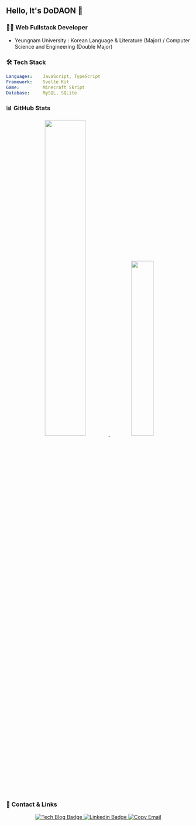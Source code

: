 ## Hello, It's DoDAON 👋

### 👨‍💻 Web Fullstack Developer
- Yeungnam University : Korean Language & Literature (Major) / Computer Science and Engineering (Double Major)

### 🛠 Tech Stack

```yaml
Languages:    JavaScript, TypeScript
Framework:    Svelte Kit
Game:         Minecraft Skript
Database:     MySQL, SQLite
```

### 📊 GitHub Stats

<div align="center">
  <a href="https://github.com/anuraghazra/github-readme-stats">
    <img src="https://github-readme-stats-git-masterrstaa-rickstaa.vercel.app/api?username=DoDAON&show_icons=true&theme=material-palenight&hide_border=true&bg_color=20232a&icon_color=E3E3E3A8&text_color=fff&title_color=918FE0&count_private=true" width="47%" />
  </a>
  <a href="https://github.com/anuraghazra/github-readme-stats">
    <img src="https://github-readme-stats-git-masterrstaa-rickstaa.vercel.app/api/top-langs/?username=DoDAON&layout=compact&theme=material-palenight&hide_border=true&bg_color=20232a&icon_color=E3E3E3A8&text_color=fff&title_color=918FE0" width="35%" />
  </a>
</div>

### 🔗 Contact & Links

<div align="center">
  <p align="center">
    <a href="#" target="_blank">
      <img src="https://img.shields.io/badge/-Tech%20Blog-20232A?style=flat-square&logo=blogger&logoColor=white" alt="Tech Blog Badge" />
    </a>
    <a href="#" target="_blank">
      <img src="https://img.shields.io/badge/-LinkedIn-blue?style=flat-square&logo=Linkedin&logoColor=white" alt="Linkedin Badge" />
    </a>
    <a href="mailto:devdaon500@gmail.com">
      <img src="https://img.shields.io/badge/devdaon500@gmail.com-EA4335?style=flat-square&logo=clipboard&logoColor=white" alt="Copy Email" />
    </a>
  </p>
</div> 
